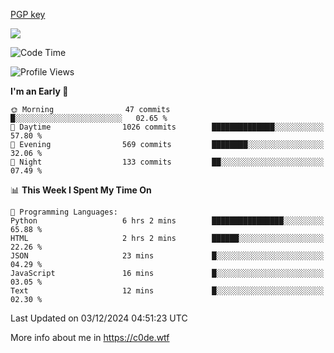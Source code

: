 [PGP key](https://c0de.wtf/urwq.asc)

<a href="https://wakatime.com"><img src="https://wakatime.com/share/@c0dezin/b7f18a7c-ab3a-40b8-8bc7-b1b7bf71f1d6.svg" /></a>

<!--START_SECTION:waka-->
![Code Time](http://img.shields.io/badge/Code%20Time-153%20hrs%2035%20mins-blue)

![Profile Views](http://img.shields.io/badge/Profile%20Views-0-blue)

**I'm an Early 🐤** 

```text
🌞 Morning                47 commits          █░░░░░░░░░░░░░░░░░░░░░░░░   02.65 % 
🌆 Daytime                1026 commits        ██████████████░░░░░░░░░░░   57.80 % 
🌃 Evening                569 commits         ████████░░░░░░░░░░░░░░░░░   32.06 % 
🌙 Night                  133 commits         ██░░░░░░░░░░░░░░░░░░░░░░░   07.49 % 
```


📊 **This Week I Spent My Time On** 

```text
💬 Programming Languages: 
Python                   6 hrs 2 mins        ████████████████░░░░░░░░░   65.88 % 
HTML                     2 hrs 2 mins        ██████░░░░░░░░░░░░░░░░░░░   22.26 % 
JSON                     23 mins             █░░░░░░░░░░░░░░░░░░░░░░░░   04.29 % 
JavaScript               16 mins             █░░░░░░░░░░░░░░░░░░░░░░░░   03.05 % 
Text                     12 mins             █░░░░░░░░░░░░░░░░░░░░░░░░   02.30 % 
```


 Last Updated on 03/12/2024 04:51:23 UTC
<!--END_SECTION:waka-->

More info about me in https://c0de.wtf
